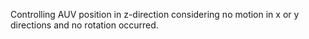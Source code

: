 Controlling AUV position in z-direction considering no motion in x or y directions and no rotation occurred.

